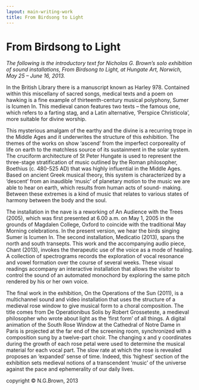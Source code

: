 ```yaml
---
layout: main-writing-work
title: From Birdsong to Light
---
```


# From Birdsong to Light

*The following is the introductory text for Nicholas G. Brown’s solo exhibition of sound installations, From Birdsong to Light, at Hungate Art, Norwich, May 25 – June 16, 2013.*

In the British Library there is a manuscript known as Harley 978. Contained within this miscellany of sacred songs, medical texts and a poem on hawking is a fine example of thirteenth-century musical polyphony, Sumer is Icumen In. This medieval canon features two texts – the famous one, which refers to a farting stag, and a Latin alternative, ‘Perspice Christicola’, more suitable for divine worship.

This mysterious amalgam of the earthy and the divine is a recurring trope in the Middle Ages and it underwrites the structure of this exhibition. The themes of the works on show ‘ascend’ from the imperfect corporeality of life on earth to the matchless source of its sustainment in the solar system. The cruciform architecture of St Peter Hungate is used to represent the three-stage stratification of music outlined by the Roman philosopher, Boethius (c. 480-525 AD) that was highly influential in the Middle Ages. Based on ancient Greek musical theory, this system is characterized by a ‘descent’ from an inaudible ‘music’ of planetary motion to the music we are able to hear on earth, which results from human acts of sound- making. Between these extremes is a kind of music that relates to various states of harmony between the body and the soul.

The installation in the nave is a reworking of An Audience with the Trees (2005), which was first presented at 6.00 a.m. on May 1, 2005 in the grounds of Magdalen College, Oxford to coincide with the traditional May Morning celebrations. In the present version, we hear the birds singing Sumer is Icumen In. The second installation, Medicatio (2013), spans the north and south transepts. This work and the accompanying audio piece, Chant (2013), invokes the therapeutic use of the voice as a mode of healing. A collection of spectrograms records the exploration of vocal resonance and vowel formation over the course of several weeks. These visual readings accompany an interactive installation that allows the visitor to control the sound of an automated monochord by exploring the same pitch rendered by his or her own voice.

The final work in the exhibition, On the Operations of the Sun (2011), is a multichannel sound and video installation that uses the structure of a medieval rose window to give musical form to a choral composition. The title comes from De Operationibus Solis by Robert Grosseteste, a medieval philosopher who wrote about light as the ‘first form’ of all things. A digital animation of the South Rose Window at the Cathedral of Notre Dame in Paris is projected at the far end of the screening room, synchronized with a composition sung by a twelve-part choir. The changing x and y coordinates during the growth of each rose petal were used to determine the musical material for each vocal part. The slow rate at which the rose is revealed proposes an ‘expanded’ sense of time. Indeed, this ‘highest’ section of the exhibition sets medieval notions of a transcendent ‘music’ of the universe against the pace and ephemerality of our daily lives.

copyright © N.G.Brown, 2013

